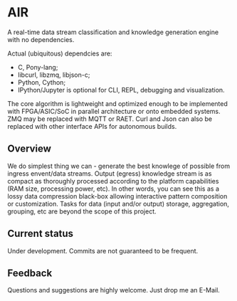 # AIR
A real-time data stream classification and knowledge generation engine with no dependencies.

Actual (ubiquitous) dependcies are:
- C, Pony-lang;
- libcurl, libzmq, libjson-c;
- Python, Cython;
- IPython/Jupyter is optional for CLI, REPL, debugging and visualization.

The core algorithm is lightweight and optimized enough to be implemented with FPGA/ASIC/SoC in parallel architecture or onto embedded systems.
ZMQ may be replaced with MQTT or RAET. Curl and Json can also be replaced with other interface APIs for autonomous builds.

## Overview
We do simplest thing we can - generate the best knowlege of possible from ingress envent/data streams.
Output (egress) knowledge stream is as compact as thoroughly processed according to the platform capabilities (RAM size, processing power, etc). In other words, you can see this as a lossy data compression black-box allowing interactive pattern composition or customization.
Tasks for data (input and/or output) storage, aggregation, grouping, etc are beyond the scope of this project.

## Current status
Under development.
Commits are not guaranteed to be frequent.

## Feedback
Questions and suggestions are highly welcome. Just drop me an E-Mail.
